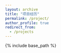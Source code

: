 ```yaml
---
layout: archive
title: "项目经历"
permalink: /project/
author_profile: true
redirect_from:
  - /projects
---
```


{% include base_path %}

